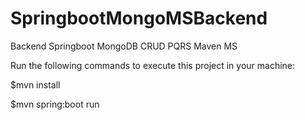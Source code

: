 # SpringbootMongoMSBackend
Backend Springboot MongoDB CRUD PQRS Maven MS

Run the following commands to execute this project in your machine:

$mvn install

$mvn spring:boot run
